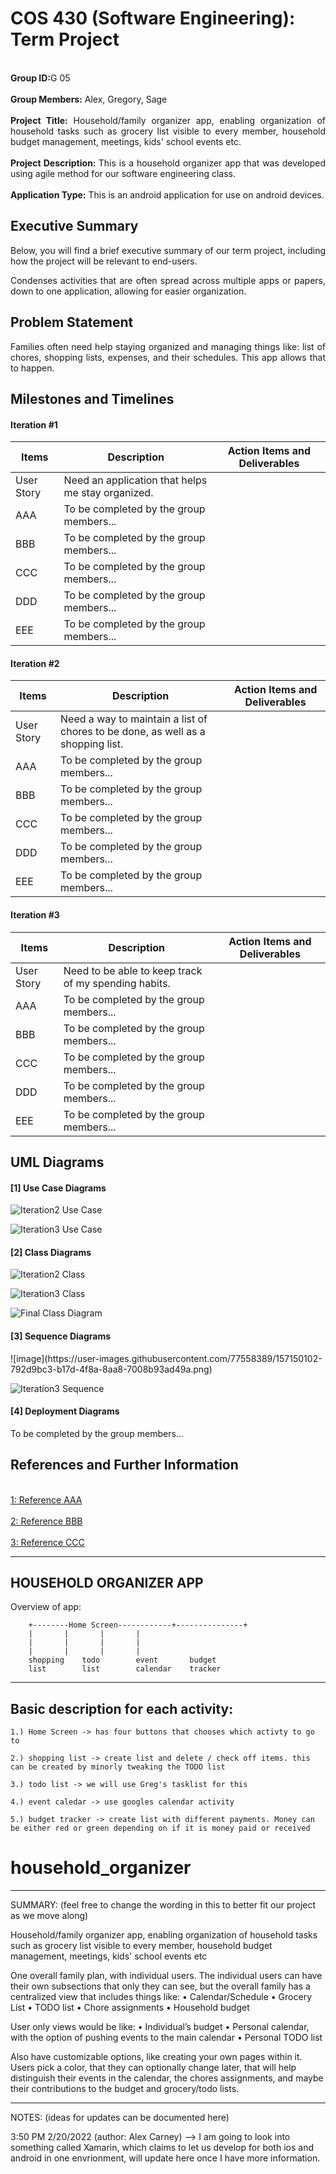# COS 430 (Software Engineering): Term Project

<p align="justify">
  <br> <strong>Group ID:</strong>G 05</br>
  <br> <strong>Group Members:</strong> Alex, Gregory, Sage</br>
  <br> <strong>Project Title:</strong> Household/family organizer app, enabling organization of household tasks such as grocery list visible to every member, household budget management, meetings, kids' school events etc.</br>
  <br> <strong>Project Description: </strong>This is a household organizer app that was developed using agile method for our software engineering class.</br>
  <br> <strong>Application Type:</strong> This is an android application for use on android devices.</br>
 </p>

## Executive Summary

<p align="justify">
Below, you will find a brief executive summary of our term project, including how the project will be relevant to end-users.
</p>
<p align="justify">
Condenses activities that are often spread across multiple apps or papers, down to one application, allowing for easier organization.
</p>

## Problem Statement

<p align="justify">
Families often need help staying organized and managing things like: list of chores, shopping lists, expenses, and their schedules. This app allows that to happen.
</p>


## Milestones and Timelines

#### Iteration #1
| Items        | Description              | Action Items and Deliverables                                                             |
|--------------|--------------------------|-------------------------------------------------------------------------------------------|
|  User Story  | Need an application that helps me stay organized.                                                                    |
|    AAA       | To be completed by the group members...                                                                              |
|    BBB       | To be completed by the group members...                                                                              |
|    CCC       | To be completed by the group members...                                                                              |
|    DDD       | To be completed by the group members...                                                                              |
|    EEE       | To be completed by the group members...                                                                              |


#### Iteration #2
| Items        | Description              | Action Items and Deliverables                                                             |
|--------------|--------------------------|-------------------------------------------------------------------------------------------|
|  User Story  | Need a way to maintain a list of chores to be done, as well as a shopping list.                                      |
|    AAA       | To be completed by the group members...                                                                              |
|    BBB       | To be completed by the group members...                                                                              |
|    CCC       | To be completed by the group members...                                                                              |
|    DDD       | To be completed by the group members...                                                                              |
|    EEE       | To be completed by the group members...                                                                              |



#### Iteration #3
| Items        | Description              | Action Items and Deliverables                                                             |
|--------------|--------------------------|-------------------------------------------------------------------------------------------|
|  User Story  | Need to be able to keep track of my spending habits.                                                                 |
|    AAA       | To be completed by the group members...                                                                              |
|    BBB       | To be completed by the group members...                                                                              |
|    CCC       | To be completed by the group members...                                                                              |
|    DDD       | To be completed by the group members...                                                                              |
|    EEE       | To be completed by the group members...                                                                              |


## UML Diagrams 
#### [1] Use Case Diagrams
<p align="justify">
	
![Iteration2 Use Case](https://user-images.githubusercontent.com/93623727/165775346-53e72eea-6c61-480d-8799-404886be4379.png)  
	
![Iteration3 Use Case](https://user-images.githubusercontent.com/93623727/165775911-abd6980e-3fab-40bb-bc55-e1e8dc6e39e3.png)

</p>

#### [2] Class Diagrams
<p align="justify">
	
![Iteration2 Class](https://user-images.githubusercontent.com/93623727/165776326-d189d32b-d0b7-454c-bbde-4abe5f1a0dfd.png)
	
![Iteration3 Class](https://user-images.githubusercontent.com/93623727/165776542-ebfc38c3-2563-4b7a-a277-cbcb7dbc18c8.png)
	
![Final Class Diagram](https://user-images.githubusercontent.com/93623727/165776689-5794e47c-d076-4347-91ce-6654ef37d8e6.png)
	

</p>

#### [3] Sequence Diagrams 
<p align="justify">
![image](https://user-images.githubusercontent.com/77558389/157150102-792d9bc3-b17d-4f8a-8aa8-7008b93ad49a.png)
	
![Iteration3 Sequence](https://user-images.githubusercontent.com/93623727/165777003-de6e5004-57d9-4f83-9b9a-db213d397364.png)

</p>

#### [4] Deployment Diagrams 
<p align="justify">
To be completed by the group members...
</p>


## References and Further Information 

<br>[1: Reference AAA](https://usm.maine.edu/)</br>
<br>[2: Reference BBB](https://usm.maine.edu/)</br>
<br>[3: Reference CCC](https://usm.maine.edu/)</br>





-----------------------
HOUSEHOLD ORGANIZER APP
-----------------------


Overview of app:


		+--------Home Screen------------+---------------+
		|		|		|		|
		|		|		|		|
		|		|		|		|
		shopping	todo		event		budget
		list		list		calendar	tracker



------------------------------------
Basic description for each activity:
------------------------------------

	1.) Home Screen -> has four buttons that chooses which activty to go to

	2.) shopping list -> create list and delete / check off items. this can be created by minorly tweaking the TODO list

	3.) todo list -> we will use Greg's tasklist for this

	4.) event caledar -> use googles calendar activity

	5.) budget tracker -> create list with different payments. Money can be either red or green depending on if it is money paid or received





















# household_organizer
----------------------------------------------------------------------------------------------------------------------------------------------------
SUMMARY: (feel free to change the wording in this to better fit our project as we move along)

Household/family organizer app, enabling organization of household tasks such as grocery list visible to every member, household budget management, meetings, kids' school events etc

One overall family plan, with individual users. The individual users can have their own subsections that only they can see, but the overall family has a centralized view that includes things like:
•	Calendar/Schedule
•	Grocery List
•	TODO list
•	Chore assignments
•	Household budget

User only views would be like:
•	Individual’s budget
•	Personal calendar, with the option of pushing events to the main calendar
•	Personal TODO list

Also have customizable options, like creating your own pages within it.
Users pick a color, that they can optionally change later, that will help distinguish their events in the calendar, the chores assignments, and maybe their contributions to the budget and grocery/todo lists.

------------------------------------------------------------------------------------------------------------------------------------------------------

NOTES: (ideas for updates can be documented here)

3:50 PM 2/20/2022 (author: Alex Carney)
    --> I am going to look into something called Xamarin, which claims to let us develop for both ios and android in one envrionment, will update here once I have more information.
